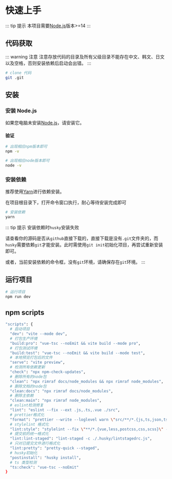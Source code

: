 # 快速上手

::: tip 提示
本项目需要[Node.js](https://nodejs.org/en/)版本>=14
:::

## 代码获取

::: warning 注意
注意存放代码的目录及所有父级目录不能存在中文、韩文、日文以及空格，否则安装依赖后启动会出错。
:::

```sh
# clone 代码
git .git
```

## 安装

### 安装 Node.js

如果您电脑未安装[Node.js](https://nodejs.org/en/)，请安装它。

#### 验证

```sh
# 出现相应npm版本即可
npm -v

# 出现相应node版本即可
node -v
```

### 安装依赖

推荐使用[Yarn](https://github.com/yarnpkg/yarn)进行依赖安装。

在项目根目录下，打开命令窗口执行，耐心等待安装完成即可

```sh
# 安装依赖
yarn
```

::: tip 提示
安装依赖时`husky`安装失败

请查看你的源码是否从`github`直接下载的，直接下载是没有`.git`文件夹的，而`husky`需要依赖`git`才能安装。此时需使用`git init`初始化项目，再尝试重新安装即可。

或者，当前安装依赖的命令框，没有`git`环境，请确保存在`git`环境。
:::

## 运行项目

```sh
# 运行项目
npm run dev
```

## npm scripts

```sh
"scripts": {
  # 启动项目
  "dev": "vite --mode dev",
  # 打包生产环境
  "build:pro": "vue-tsc --noEmit && vite build --mode pro",
  # 打包测试环境
  "build:test": "vue-tsc --noEmit && vite build --mode test",
  # 本地预览打包后的文件
  "serve": "vite preview",
  # 检测所有依赖更新
  "check": "npx npm-check-updates",
  # 删除所有的node包
  "clean": "npx rimraf docs/node_modules && npx rimraf node_modules",
  # 删除文档的node包
  "clean:docs": "npx rimraf docs/node_modules",
  # 删除主依赖
  "clean:main": "npx rimraf node_modules",
  # eslint检测修复
  "lint": "eslint --fix --ext .js,.ts,.vue ./src",
  # prettier格式化
  "format": "prettier --write --loglevel warn \"src/**/*.{js,ts,json,tsx,css,less,vue,html,md}\"",
  # stylelint 格式化
  "lint:style": "stylelint --fix \"**/*.{vue,less,postcss,css,scss}\" --cache --cache-location node_modules/.cache/stylelint/",
  # 提交前的统一格式化
  "lint:lint-staged": "lint-staged -c ./.husky/lintstagedrc.js",
  # 只对已提交文件进行格式化
  "lint:pretty": "pretty-quick --staged",
  # husky初始化
  "postinstall": "husky install",
  # ts 类型检测
  "ts:check": "vue-tsc --noEmit"
}
```
